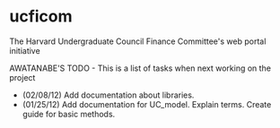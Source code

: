 ucficom
=======

The Harvard Undergraduate Council Finance Committee's web portal initiative 

AWATANABE'S TODO - This is a list of tasks when next working on the project
- (02/08/12) Add documentation about libraries.
- (01/25/12) Add documentation for UC_model. Explain terms. Create guide for basic methods. 
